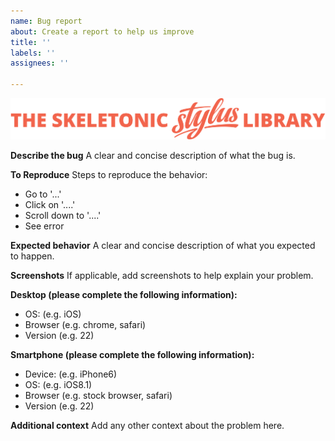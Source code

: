 ```yaml
---
name: Bug report
about: Create a report to help us improve
title: ''
labels: ''
assignees: ''

---
```


![Banner representing the Skeletonic Stylus Library](../../images/skeletonic-stylus-readme.svg)

**Describe the bug**
A clear and concise description of what the bug is.

**To Reproduce**
Steps to reproduce the behavior:

+   Go to '...'
+   Click on '....'
+   Scroll down to '....'
+   See error

**Expected behavior**
A clear and concise description of what you expected to happen.

**Screenshots**
If applicable, add screenshots to help explain your problem.

**Desktop (please complete the following information):**

+   OS: (e.g. iOS)
+   Browser (e.g. chrome, safari)
+   Version (e.g. 22)

**Smartphone (please complete the following information):**

+   Device: (e.g. iPhone6)
+   OS: (e.g. iOS8.1)
+   Browser (e.g. stock browser, safari)
+   Version (e.g. 22)

**Additional context**
Add any other context about the problem here.
